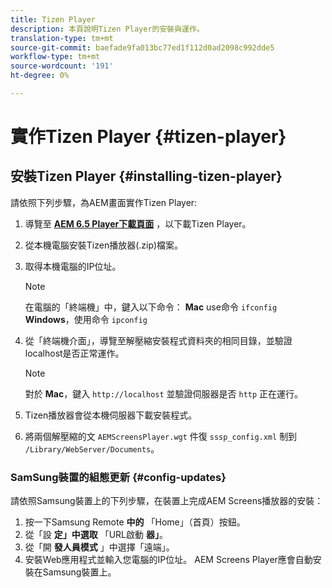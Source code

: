 ```yaml
---
title: Tizen Player
description: 本頁說明Tizen Player的安裝與運作。
translation-type: tm+mt
source-git-commit: baefade9fa013bc77ed1f112d0ad2098c992dde5
workflow-type: tm+mt
source-wordcount: '191'
ht-degree: 0%

---
```



# 實作Tizen Player {#tizen-player}

## 安裝Tizen Player {#installing-tizen-player}

請依照下列步驟，為AEM畫面實作Tizen Player:

1. 導覽至 [**AEM 6.5 Player下載頁面**](https://download.macromedia.com/screens/) ，以下載Tizen Player。

1. 從本機電腦安裝Tizen播放器(.zip)檔案。

1. 取得本機電腦的IP位址。

   >[!NOTE]
   >在電腦的「終端機」中，鍵入以下命令：
   >**Mac** use命令 `ifconfig`
   >**Windows**，使用命令 `ipconfig`

1. 從「終端機介面」，導覽至解壓縮安裝程式資料夾的相同目錄，並驗證localhost是否正常運作。

   >[!NOTE]
   >對於 **Mac**，鍵入 `http://localhost` 並驗證伺服器是否 `http` 正在運行。

1. Tizen播放器會從本機伺服器下載安裝程式。

1. 將兩個解壓縮的文 `AEMScreensPlayer.wgt` 件復 `sssp_config.xml` 制到 `/Library/WebServer/Documents`。

### SamSung裝置的組態更新 {#config-updates}

請依照Samsung裝置上的下列步驟，在裝置上完成AEM Screens播放器的安裝：

1. 按一下Samsung Remote **中的** 「Home」（首頁）按鈕。
1. 從「設 **定」中選取** 「URL啟動 **器」**。
1. 從「開 **發人員模式** 」中選擇「遠端」。
1. 安裝Web應用程式並輸入您電腦的IP位址。
AEM Screens Player應會自動安裝在Samsung裝置上。


